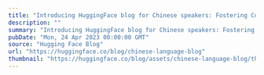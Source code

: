 ```yaml
---
title: "Introducing HuggingFace blog for Chinese speakers: Fostering Collaboration with the Chinese AI community"
description: ""
summary: "Introducing HuggingFace blog for Chinese speakers: Fostering Collaboration with the Chinese AI commu..."
pubDate: "Mon, 24 Apr 2023 00:00:00 GMT"
source: "Hugging Face Blog"
url: "https://huggingface.co/blog/chinese-language-blog"
thumbnail: "https://huggingface.co/blog/assets/chinese-language-blog/thumbnail.png"
---
```


